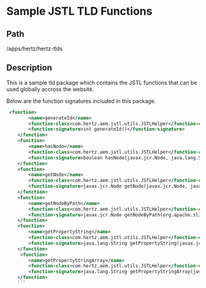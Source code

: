 Sample JSTL TLD Functions
==============

Path
--------------

/apps/hertz/hertz-tlds

Description
--------------

This is a sample tld package which contains the JSTL functions that can be used globally accross the website. 

Below are the function signatures included in this package.
```xml
 <function>
        <name>generateId</name>
        <function-class>com.hertz.aem.jstl.utils.JSTLHelper</function-class>
        <function-signature>int generateId()</function-signature>
    </function>
    <function>
        <name>hasNode</name>
        <function-class>com.hertz.aem.jstl.utils.JSTLHelper</function-class>
        <function-signature>boolean hasNode(javax.jcr.Node, java.lang.String)</function-signature>
    </function>
    <function>
        <name>getNode</name>
        <function-class>com.hertz.aem.jstl.utils.JSTLHelper</function-class>
        <function-signature>javax.jcr.Node getNode(javax.jcr.Node, java.lang.String)</function-signature>
    </function>
    <function>
        <name>getNodeByPath</name>
        <function-class>com.hertz.aem.jstl.utils.JSTLHelper</function-class>
        <function-signature>javax.jcr.Node getNodeByPath(org.apache.sling.api.resource.ResourceResolver, java.lang.String)</function-signature>
    </function>
    <function>
        <name>getPropertyString</name>
        <function-class>com.hertz.aem.jstl.utils.JSTLHelper</function-class>
        <function-signature>java.lang.String getPropertyString(javax.jcr.Node, java.lang.String)</function-signature>
    </function>
	 <function>
        <name>getPropertyStringArray</name>
        <function-class>com.hertz.aem.jstl.utils.JSTLHelper</function-class>
        <function-signature>java.lang.String getPropertyStringArray(javax.jcr.Node, java.lang.String)</function-signature>
    </function>    
	```